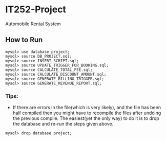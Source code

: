 # IT252-Project
Automobile Rental System

## How to Run
```
mysql> use database project;
mysql> source DB_PROJECT.sql;
mysql> source INSERT_SCRIPT.sql;
mysql> source UPDATE_TRIGGER_FOR_BOOKING.sql;
mysql> source CALCULATE_TOTAL_FEE.sql;
mysql> source CALCULATE_DISCOUNT_AMOUNT.sql;
mysql> source GENERATE_BILLING_TRIGGER.sql;
mysql> source GENERATE_REVENUE_REPORT.sql;
```
### Tips:
- If there are errors in the file(which is very likely), and the file has been half compiled then you might have to recompile the files after undoing the previous compile. The easiest(yet the only way) to do it is to drop the database and re-run the steps given above.
```
mysql> drop database project;
```

